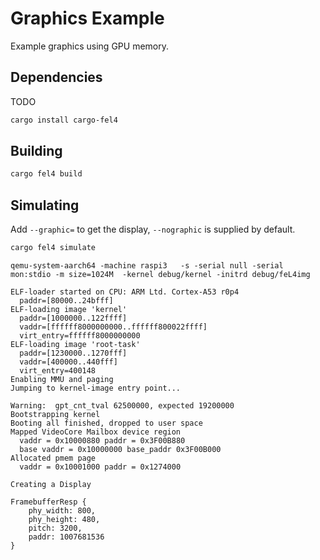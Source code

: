 # Graphics Example

Example graphics using GPU memory.

## Dependencies

TODO

```bash
cargo install cargo-fel4
```

## Building

```bash
cargo fel4 build
```

## Simulating

Add `--graphic=` to get the display, `--nographic` is supplied by default.

```bash
cargo fel4 simulate
```

```text
qemu-system-aarch64 -machine raspi3   -s -serial null -serial mon:stdio -m size=1024M  -kernel debug/kernel -initrd debug/feL4img

ELF-loader started on CPU: ARM Ltd. Cortex-A53 r0p4
  paddr=[80000..24bfff]
ELF-loading image 'kernel'
  paddr=[1000000..122ffff]
  vaddr=[ffffff8000000000..ffffff800022ffff]
  virt_entry=ffffff8000000000
ELF-loading image 'root-task'
  paddr=[1230000..1270fff]
  vaddr=[400000..440fff]
  virt_entry=400148
Enabling MMU and paging
Jumping to kernel-image entry point...

Warning:  gpt_cnt_tval 62500000, expected 19200000
Bootstrapping kernel
Booting all finished, dropped to user space
Mapped VideoCore Mailbox device region
  vaddr = 0x10000880 paddr = 0x3F00B880
  base vaddr = 0x10000000 base_paddr 0x3F00B000
Allocated pmem page
  vaddr = 0x10001000 paddr = 0x1274000

Creating a Display

FramebufferResp {
    phy_width: 800,
    phy_height: 480,
    pitch: 3200,
    paddr: 1007681536
}
```
